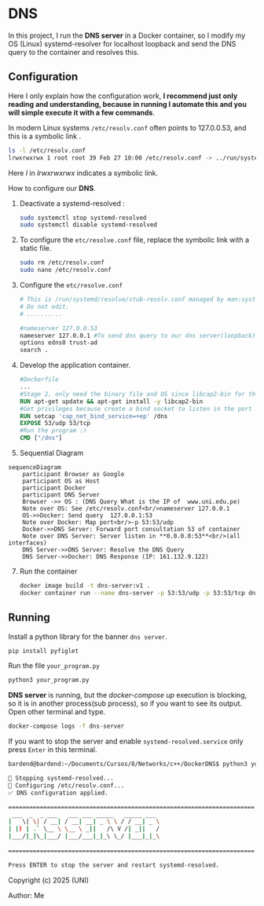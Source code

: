 # DNS 

In this project, I run the **DNS server** in a Docker container, so I modify my OS (Linux) systemd-resolver for localhost loopback and send the DNS query to the container and resolves this.

## Configuration

Here I only explain how the configuration work, **I recommend just only reading and understanding, because in running I automate this and you will simple execute it with a few commands**.

In modern Linux systems `/etc/resolv.conf` often points to 127.0.0.53, and this is a symbolic link .

```bash
ls -l /etc/resolv.conf
lrwxrwxrwx 1 root root 39 Feb 27 10:00 /etc/resolv.conf -> ../run/systemd/resolve/stub-resolv.conf

```

Here *l* in *lrwxrwxrwx* indicates a symbolic link.

How to configure our **DNS**.

1. Deactivate a systemd-resolved :
   ```bash	
   sudo systemctl stop systemd-resolved
   sudo systemctl disable systemd-resolved
   ```

2. To configure the `etc/resolve.conf` file, replace the symbolic link with a static file.

   ```bash
   sudo rm /etc/resolv.conf
   sudo nano /etc/resolv.conf
   ```

4. Configure the `etc/resolve.conf` 

   ```bash
   # This is /run/systemd/resolve/stub-resolv.conf managed by man:systemd-resolved(8).
   # Do not edit.
   # ..........
   
   #nameserver 127.0.0.53
   nameserver 127.0.0.1 #To send dns query to our dns server(loopback)
   options edns0 trust-ad
   search .
   ```


5. Develop the application container.
   ```dockerfile
   #Dockerfile
   ...
   #Stage 2, only need the binary file and OS since libcap2-bin for the root privileges 
   RUN apt-get update && apt-get install -y libcap2-bin
   #Get privileges because create a bind socket to listen in the port 53
   RUN setcap 'cap_net_bind_service=+ep' /dns
   EXPOSE 53/udp 53/tcp
   #Run the program :)
   CMD ["/dns"]
   ```
   
   
   
6. Sequential Diagram

```mermaid
sequenceDiagram    
	participant Browser as Google
	participant OS as Host
    participant Docker
    participant DNS Server
	Browser ->> OS : (DNS Query What is the IP of  www.uni.edu.pe)
    Note over OS: See /etc/resolv.conf<br/>nameserver 127.0.0.1
    OS->>Docker: Send query  127.0.0.1:53
    Note over Docker: Map port<br/>-p 53:53/udp
    Docker->>DNS Server: Forward port consultation 53 of container
    Note over DNS Server: Server listen in **0.0.0.0:53**<br/>(all interfaces)
    DNS Server->>DNS Server: Resolve the DNS Query
    DNS Server->>Docker: DNS Response (IP: 161.132.9.122)

```



7. Run the container 

   ```bash
   docker image build -t dns-server:v1 .
   docker container run --name dns-server -p 53:53/udp -p 53:53/tcp dns-server:v1 
   ```




## Running

Install a python library for the banner `dns server`.

```bash
pip install pyfiglet
```

Run the file `your_program.py`

```bash
python3 your_program.py
```

**DNS server** is running, but the *docker-compose up* execution is blocking, so it is in another process(sub process),  so if you want to see its output. Open other terminal and type.

```bash
docker-compose logs -f dns-server
```

If you want to stop the server and enable ``systemd-resolved.service`` only press `Enter` in this terminal.

```bash
bardend@bardend:~/Documents/Cursos/8/Networks/c++/DockerDNS$ python3 your_program.py 

🛑 Stopping systemd-resolved...
🔧 Configuring /etc/resolv.conf...
✅ DNS configuration applied.

======================================================================
 ___  _  _ ___   ___ ___ _____   _____ ___ 
|   \| \| / __| / __| __| _ \ \ / / __| _ \
| |) | .` \__ \ \__ \ _||   /\ V /| _||   /
|___/|_|\_|___/ |___/___|_|_\ \_/ |___|_|_\
                                        
======================================================================

Press ENTER to stop the server and restart systemd-resolved.
```

Copyright (c) 2025  (UNI)

Author: Me

